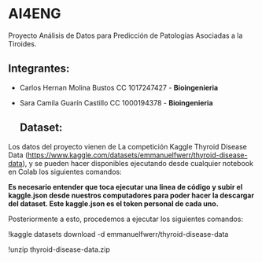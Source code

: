 # AI4ENG

Proyecto Análisis de Datos para Predicción de Patologías Asociadas a la Tiroides.

## Integrantes:

- Carlos Hernan Molina Bustos CC 1017247427 -
  **Bioingenieria**  

- Sara Camila Guarín Castillo CC 1000194378 -
  **Bioingenieria** 
  
  ## Dataset:
  
Los datos del proyecto vienen de La competición Kaggle Thyroid Disease Data (https://www.kaggle.com/datasets/emmanuelfwerr/thyroid-disease-data), y se pueden hacer disponibles ejecutando desde cualquier notebook en Colab los siguientes comandos:

**Es necesario entender que toca ejecutar una linea de código y subir el kaggle.json desde nuestros computadores para poder hacer la descargar del dataset. Este kaggle.json es el token personal de cada uno.**

Posteriormente a esto, procedemos a ejecutar los siguientes comandos:

!kaggle datasets download -d emmanuelfwerr/thyroid-disease-data

!unzip thyroid-disease-data.zip
